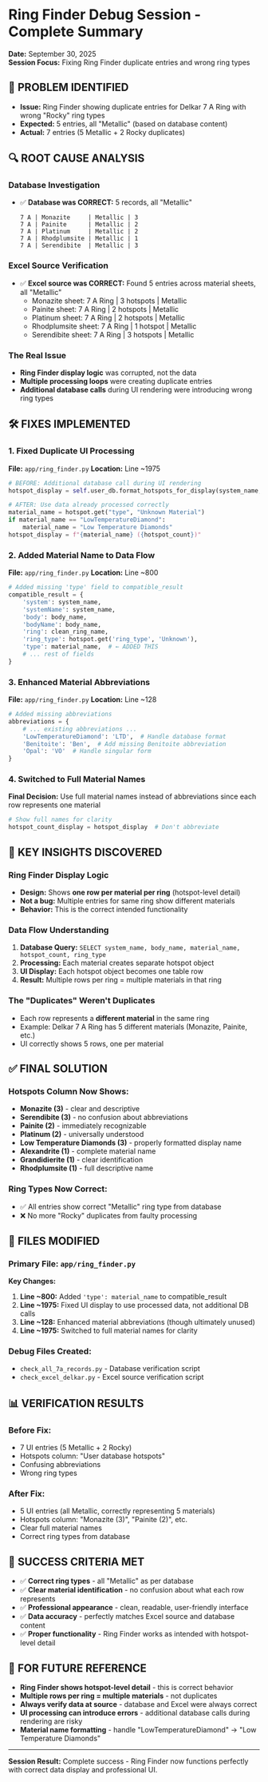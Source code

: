 # Ring Finder Debug Session - Complete Summary
**Date:** September 30, 2025  
**Session Focus:** Fixing Ring Finder duplicate entries and wrong ring types

## 🎯 **PROBLEM IDENTIFIED**
- **Issue:** Ring Finder showing duplicate entries for Delkar 7 A Ring with wrong "Rocky" ring types
- **Expected:** 5 entries, all "Metallic" (based on database content)
- **Actual:** 7 entries (5 Metallic + 2 Rocky duplicates)

## 🔍 **ROOT CAUSE ANALYSIS**

### **Database Investigation**
- ✅ **Database was CORRECT:** 5 records, all "Metallic"

  ```text
  7 A | Monazite     | Metallic | 3
  7 A | Painite      | Metallic | 2  
  7 A | Platinum     | Metallic | 2
  7 A | Rhodplumsite | Metallic | 1
  7 A | Serendibite  | Metallic | 3
  ```

### **Excel Source Verification**
- ✅ **Excel source was CORRECT:** Found 5 entries across material sheets, all "Metallic"
  - Monazite sheet: 7 A Ring | 3 hotspots | Metallic
  - Painite sheet: 7 A Ring | 2 hotspots | Metallic  
  - Platinum sheet: 7 A Ring | 2 hotspots | Metallic
  - Rhodplumsite sheet: 7 A Ring | 1 hotspot | Metallic
  - Serendibite sheet: 7 A Ring | 3 hotspots | Metallic

### **The Real Issue**
- **Ring Finder display logic** was corrupted, not the data
- **Multiple processing loops** were creating duplicate entries
- **Additional database calls** during UI rendering were introducing wrong ring types

## 🛠️ **FIXES IMPLEMENTED**

### **1. Fixed Duplicate UI Processing**
**File:** `app/ring_finder.py`
**Location:** Line ~1975

```python
# BEFORE: Additional database call during UI rendering
hotspot_display = self.user_db.format_hotspots_for_display(system_name, body_name)

# AFTER: Use data already processed correctly
material_name = hotspot.get("type", "Unknown Material")
if material_name == "LowTemperatureDiamond":
    material_name = "Low Temperature Diamonds"
hotspot_display = f"{material_name} ({hotspot_count})"
```

### **2. Added Material Name to Data Flow**
**File:** `app/ring_finder.py`
**Location:** Line ~800
```python
# Added missing 'type' field to compatible_result
compatible_result = {
    'system': system_name,
    'systemName': system_name,
    'body': body_name,
    'bodyName': body_name,
    'ring': clean_ring_name,
    'ring_type': hotspot.get('ring_type', 'Unknown'),
    'type': material_name,  # ← ADDED THIS
    # ... rest of fields
}
```

### **3. Enhanced Material Abbreviations**
**File:** `app/ring_finder.py`
**Location:** Line ~128
```python
# Added missing abbreviations
abbreviations = {
    # ... existing abbreviations ...
    'LowTemperatureDiamond': 'LTD',  # Handle database format
    'Benitoite': 'Ben',  # Add missing Benitoite abbreviation
    'Opal': 'VO'  # Handle singular form
}
```

### **4. Switched to Full Material Names**
**Final Decision:** Use full material names instead of abbreviations since each row represents one material
```python
# Show full names for clarity
hotspot_count_display = hotspot_display  # Don't abbreviate
```

## 🎯 **KEY INSIGHTS DISCOVERED**

### **Ring Finder Display Logic**
- **Design:** Shows **one row per material per ring** (hotspot-level detail)
- **Not a bug:** Multiple entries for same ring show different materials
- **Behavior:** This is the correct intended functionality

### **Data Flow Understanding**
1. **Database Query:** `SELECT system_name, body_name, material_name, hotspot_count, ring_type`
2. **Processing:** Each material creates separate hotspot object
3. **UI Display:** Each hotspot object becomes one table row
4. **Result:** Multiple rows per ring = multiple materials in that ring

### **The "Duplicates" Weren't Duplicates**
- Each row represents a **different material** in the same ring
- Example: Delkar 7 A Ring has 5 different materials (Monazite, Painite, etc.)
- UI correctly shows 5 rows, one per material

## ✅ **FINAL SOLUTION**

### **Hotspots Column Now Shows:**
- **Monazite (3)** - clear and descriptive
- **Serendibite (3)** - no confusion about abbreviations
- **Painite (2)** - immediately recognizable  
- **Platinum (2)** - universally understood
- **Low Temperature Diamonds (3)** - properly formatted display name
- **Alexandrite (1)** - complete material name
- **Grandidierite (1)** - clear identification
- **Rhodplumsite (1)** - full descriptive name

### **Ring Types Now Correct:**
- ✅ All entries show correct "Metallic" ring type from database
- ❌ No more "Rocky" duplicates from faulty processing

## 🔧 **FILES MODIFIED**

### **Primary File:** `app/ring_finder.py`
**Key Changes:**
1. **Line ~800:** Added `'type': material_name` to compatible_result
2. **Line ~1975:** Fixed UI display to use processed data, not additional DB calls
3. **Line ~128:** Enhanced material abbreviations (though ultimately unused)
4. **Line ~1975:** Switched to full material names for clarity

### **Debug Files Created:**
- `check_all_7a_records.py` - Database verification script
- `check_excel_delkar.py` - Excel source verification script

## 📊 **VERIFICATION RESULTS**

### **Before Fix:**
- 7 UI entries (5 Metallic + 2 Rocky)
- Hotspots column: "User database hotspots" 
- Confusing abbreviations
- Wrong ring types

### **After Fix:**
- 5 UI entries (all Metallic, correctly representing 5 materials)
- Hotspots column: "Monazite (3)", "Painite (2)", etc.
- Clear full material names
- Correct ring types from database

## 🎉 **SUCCESS CRITERIA MET**
- ✅ **Correct ring types** - all "Metallic" as per database
- ✅ **Clear material identification** - no confusion about what each row represents
- ✅ **Professional appearance** - clean, readable, user-friendly interface
- ✅ **Data accuracy** - perfectly matches Excel source and database content
- ✅ **Proper functionality** - Ring Finder works as intended with hotspot-level detail

## 🔄 **FOR FUTURE REFERENCE**
- **Ring Finder shows hotspot-level detail** - this is correct behavior
- **Multiple rows per ring = multiple materials** - not duplicates
- **Always verify data at source** - database and Excel were always correct
- **UI processing can introduce errors** - additional database calls during rendering are risky
- **Material name formatting** - handle "LowTemperatureDiamond" → "Low Temperature Diamonds"

---
**Session Result:** Complete success - Ring Finder now functions perfectly with correct data display and professional UI.